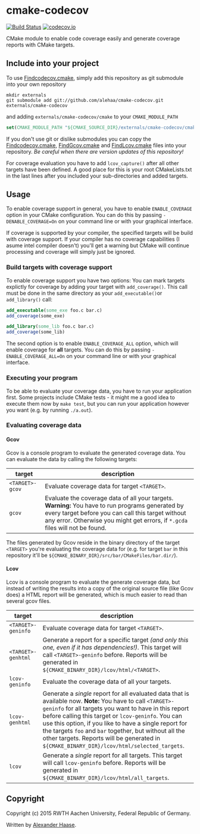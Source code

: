 # cmake-codecov

[![Build Status](https://travis-ci.org/RWTH-ELP/CMake-codecov.svg?branch=master)](https://travis-ci.org/RWTH-ELP/CMake-codecov) [![codecov.io](http://codecov.io/github/RWTH-ELP/CMake-codecov/coverage.svg?branch=master)](http://codecov.io/github/RWTH-ELP/CMake-codecov?branch=master)

CMake module to enable code coverage easily and generate coverage reports with CMake targets.



## Include into your project

To use [Findcodecov.cmake](cmake/Findcodecov.cmake), simply add this repository as git submodule into your own repository
```Shell
mkdir externals
git submodule add git://github.com/alehaa/cmake-codecov.git externals/cmake-codecov
```
and adding ```externals/cmake-codecov/cmake``` to your ```CMAKE_MODULE_PATH```
```CMake
set(CMAKE_MODULE_PATH "${CMAKE_SOURCE_DIR}/externals/cmake-codecov/cmake" ${CMAKE_MODULE_PATH})
```

If you don't use git or dislike submodules you can copy the [Findcodecov.cmake](cmake/Findcodecov.cmake), [FindGcov.cmake](cmake/FindGcov.cmake) and [FindLcov.cmake](cmake/FindLcov.cmake) files into your repository. *Be careful when there are version updates of this repository!*

For coverage evaluation you have to add ```lcov_capture()``` after all other targets have been defined. A good place for this is your root CMakeLists.txt in the last lines after you included your sub-directories and added targets.


## Usage

To enable coverage support in general, you have to enable ```ENABLE_COVERAGE``` option in your CMake configuration. You can do this by passing ```-DENABLE_COVERAGE=On``` on your command line or with your graphical interface.

If coverage is supported by your compiler, the specified targets will be build with coverage support. If your compiler has no coverage capabilities (I asume intel compiler doesn't) you'll get a warning but CMake will continue processing and coverage will simply just be ignored.


### Build targets with coverage support

To enable coverage support you have two options: You can mark targets explictly for coverage by adding your target with ```add_coverage()```. This call must be done in the same directory as your ```add_executable()```or ```add_library()``` call:
```CMake
add_executable(some_exe foo.c bar.c)
add_coverage(some_exe)

add_library(some_lib foo.c bar.c)
add_coverage(some_lib)
```

The second option is to enable ```ENABLE_COVERAGE_ALL``` option, which will enable coverage for **all** targets. You can do this by passing ```-ENABLE_COVERAGE_ALL=On``` on your command line or with your graphical interface.


### Executing your program

To be able to evaluate your coverage data, you have to run your application first. Some projects include CMake tests - it might me a good idea to execute them now by ```make test```, but you can run your application however you want (e.g. by running ```./a.out```).


### Evaluating coverage data

#### Gcov

Gcov is a console program to evaluate the generated coverage data. You can evaluate the data by calling the following targets:

| target  | description |
|---------|-------------|
|```<TARGET>-gcov```|Evaluate coverage data for target ```<TARGET>```.|
|```gcov```|Evaluate the coverage data of all your targets. **Warning:** You have to run programs generated by every target before you can call this target without any error. Otherwise you might get errors, if ```*.gcda``` files will not be found.|

The files generated by Gcov reside in the binary directory of the target ```<TARGET>``` you're evaluating the coverage data for (e.g. for target ```bar``` in this repository it'll be ```${CMAKE_BINARY_DIR}/src/bar/CMakeFiles/bar.dir/```).


#### Lcov

Lcov is a console program to evaluate the generate coverage data, but instead of writing the results into a copy of the original source file (like Gcov does) a HTML report will be generated, which is much easier to read than several gcov files.

| target  | description |
|---------|-------------|
|```<TARGET>-geninfo```|Evaluate coverage data for target ```<TARGET>```.|
|```<TARGET>-genhtml```|Generate a report for a specific target *(and only this one, even if it has dependencies!)*. This target will call ```<TARGET>-geninfo``` before. Reports will be generated in ```${CMAKE_BINARY_DIR}/lcov/html/<TARGET>```.|
|```lcov-geninfo```|Evaluate the coverage data of all your targets.|
|```lcov-genhtml```|Generate a *single* report for all evaluated data that is available now. **Note:** You have to call ```<TARGET>-geninfo``` for all targets you want to have in this report before calling this target or ```lcov-geninfo```. You can use this option, if you like to have a single report for the targets ```foo``` and ```bar``` together, but without all the other targets. Reports will be generated in ```${CMAKE_BINARY_DIR}/lcov/html/selected_targets```.|
|```lcov```|Generate a *single* report for all targets. This target will call ```lcov-geninfo``` before. Reports will be generated in ```${CMAKE_BINARY_DIR}/lcov/html/all_targets```.|


## Copyright

Copyright (c) 2015 RWTH Aachen University, Federal Republic of Germany.

Written by [Alexander Haase](alexander.haase@rwth-aachen.de).
